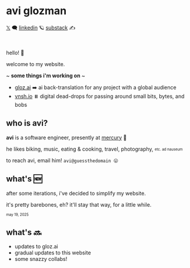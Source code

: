# avi glozman

[𝕏](https://x.com/avigloz) 🗨️
[linkedin](https://www.linkedin.com/in/avi-glozman/) 🪐
[substack](https://substack.com/@avigloz) ✍️

<br>

hello! 👋

welcome to my website.

~ **some things i'm working on** ~

- [gloz.ai](https://gloz.ai) ➡️ ai back-translation for any project with a global audience
- [vnsh.io](https://vnsh.io) ⏸️ digital dead-drops for passing around small bits, bytes, and bobs

## who is avi?

**avi** is a software engineer, presently at [mercury](https://mercury.com) 🏦

he likes biking, music, eating & cooking, travel, photography, <sub><sup>etc. ad nauseum</sub></sup>

to reach avi, email him! `avi@guessthedomain 😛`

## what's 🆕

after some iterations, i've decided to simplify my website.

it's pretty barebones, eh? it'll stay that way, for a little while.

<sub><sup>may 19, 2025</sup></sub>

## what's 🔜

- updates to gloz.ai
- gradual updates to this website
- some snazzy collabs!

